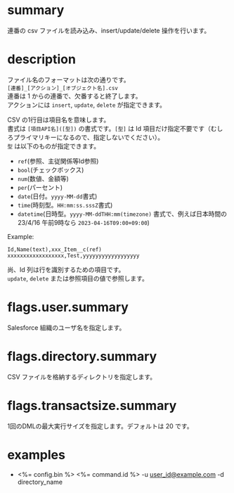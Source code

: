 # summary

連番の csv ファイルを読み込み、insert/update/delete 操作を行います。

# description

ファイル名のフォーマットは次の通りです。  
    `[連番]_[アクション]_[オブジェクト名].csv`  
連番は 1 からの連番で、欠番すると終了します。  
アクションには `insert`, `update`, `delete` が指定できます。

CSV の1行目は項目名を意味します。  
書式は `[項目API名]([型])` の書式です。`[型]` は Id 項目だけ指定不要です（むしろプライマリキーになるので、指定しないでください）。  
`型` は以下のものが指定できます。

- `ref`(参照、主従関係等Id参照)
- `bool`(チェックボックス)
- `num`(数値、金額等)
- `per`(パーセント)
- `date`(日付。`yyyy-MM-dd`書式)
- `time`(時刻型。`HH:mm:ss.sssZ`書式)
- `datetime`(日時型。`yyyy-MM-ddTHH:mm(timezone)` 書式で、例えば日本時間の23/4/16 午前9時なら `2023-04-16T09:00+09:00`)

Example:

```csv
Id,Name(text),xxx_Item__c(ref)
xxxxxxxxxxxxxxxxxx,Test,yyyyyyyyyyyyyyyyyy
```

尚、Id 列は行を識別するための項目です。  
`update`, `delete` または参照項目の値で参照します。

# flags.user.summary

Salesforce 組織のユーザ名を指定します。

# flags.directory.summary

CSV ファイルを格納するディレクトリを指定します。

# flags.transactsize.summary

1回のDMLの最大実行サイズを指定します。デフォルトは 20 です。

# examples

- <%= config.bin %> <%= command.id %> -u user_id@example.com -d directory_name

